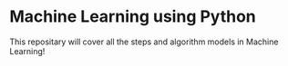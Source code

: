 # Machine Learning using Python

This repositary will cover all the steps and algorithm models in Machine Learning!
